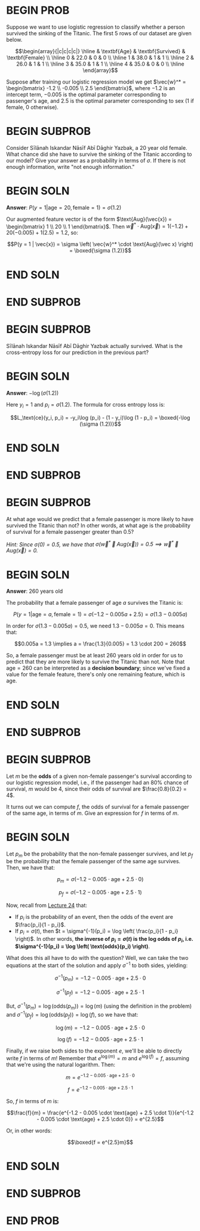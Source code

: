# BEGIN PROB
Suppose we want to use logistic regression to classify whether a person survived the sinking of the Titanic. The first 5 rows of our dataset are given below.

$$\begin{array}{|c|c|c|c|}
\hline
 & \textbf{Age} & \textbf{Survived} & \textbf{Female} \\ \hline
0 & 22.0 & 0 & 0 \\ \hline
1 & 38.0 & 1 & 1 \\ \hline
2 & 26.0 & 1 & 1 \\ \hline
3 & 35.0 & 1 & 1 \\ \hline
4 & 35.0 & 0 & 0 \\ \hline
\end{array}$$

Suppose after training our logistic regression model we get $\vec{w}^* = \begin{bmatrix}
-1.2 \\ -0.005 \\ 2.5
\end{bmatrix}$, where $-1.2$ is an intercept term, $-0.005$ is the optimal parameter corresponding to passenger's age, and $2.5$ is the optimal parameter corresponding to sex (1 if female, 0 otherwise).

# BEGIN SUBPROB

Consider Sı̄lānah Iskandar Nāsı̄f Abı̄ Dāghir Yazbak, a 20 year old female. What chance did she have to survive the sinking of the Titanic according to our model? Give your answer as a probability in terms of $\sigma$. If there is not enough information, write "not enough information."
# BEGIN SOLN

**Answer**: $P(y = 1 | \text{age} = 20, \text{female} = 1) = \sigma(1.2)$

Our augmented feature vector is of the form $\text{Aug}(\vec{x}) = \begin{bmatrix} 1 \\ 20 \\ 1 \end{bmatrix}$. Then $\vec{w}^* \cdot \text{Aug}(\vec x) = 1(-1.2) + 20(-0.005) + 1(2.5) = 1.2$, so:

$$P(y = 1 | \vec{x}) = \sigma \left( \vec{w}^* \cdot \text{Aug}(\vec x) \right) = \boxed{\sigma (1.2)}$$

# END SOLN

# END SUBPROB

# BEGIN SUBPROB

Sı̄lānah Iskandar Nāsı̄f Abı̄ Dāghir Yazbak actually survived. What is the cross-entropy loss for our prediction in the previous part?

# BEGIN SOLN

**Answer**: $-\log (\sigma (1.2))$

Here $y_i=1$ and $p_i = \sigma (1.2)$. The formula for cross entropy loss is:

$$L_\text{ce}(y_i, p_i) = -y_i\log (p_i) - (1 - y_i)\log (1 - p_i) = \boxed{-\log (\sigma (1.2))}$$

# END SOLN

# END SUBPROB

# BEGIN SUBPROB

At what age would we predict that a female passenger is more likely to have survived the Titanic than not? In other words, at what age is the probability of survival for a female passenger greater than 0.5?

_Hint: Since $\sigma(0) = 0.5$, we have that $\sigma \left( \vec{w}^* \cdot \text{Aug}(\vec x) \right) = 0.5 \implies \vec{w}^* \cdot \text{Aug}(\vec x) = 0$._

# BEGIN SOLN

**Answer**: 260 years old

The probability that a female passenger of age $a$ survives the Titanic is:

$$P(y = 1 | \text{age} = a, \text{female} = 1) = \sigma(-1.2 - 0.005 a + 2.5) = \sigma(1.3 - 0.005a)$$

In order for $\sigma(1.3 - 0.005a) = 0.5$, we need $1.3 - 0.005a = 0$. This means that:

$$0.005a = 1.3 \implies a = \frac{1.3}{0.005} = 1.3 \cdot 200 = 260$$

So, a female passenger must be at least 260 years old in order for us to predict that they are more likely to survive the Titanic than not. Note that $\text{age} = 260$ can be interpreted as a **decision boundary**; since we've fixed a value for the $\text{female}$ feature, there's only one remaining feature, which is $\text{age}$.

# END SOLN

# END SUBPROB

# BEGIN SUBPROB

Let $m$ be the **odds** of a given non-female passenger's survival according to our logistic regression model, i.e., if the passenger had an 80\% chance of survival, $m$ would be 4, since their odds of survival are $\frac{0.8}{0.2} = 4$. 

It turns out we can compute $f$, the odds of survival for a female passenger of the same age, in terms of $m$. Give an expression for $f$ in terms of $m$.

# BEGIN SOLN

Let $p_m$ be the probability that the non-female passenger survives, and let $p_f$ be the probability that the female passenger of the same age survives. Then, we have that:

$$p_m = \sigma(-1.2 - 0.005 \cdot \text{age} + 2.5 \cdot 0)$$

$$p_f = \sigma(-1.2 - 0.005 \cdot \text{age} + 2.5 \cdot 1)$$

Now, recall from [Lecture 24](https://practicaldsc.org/resources/lectures/lec24/lec24-filled.html#Aside:-Odds) that:

- If $p_i$ is the probability of an event, then the odds of the event are $\frac{p_i}{1 - p_i}$.
- If $p_i = \sigma(t)$, then $t = \sigma^{-1}(p_i) = \log \left( \frac{p_i}{1 - p_i} \right)$. In other words, **the inverse of $p_i = \sigma(t)$ is the log odds of $p_i$, i.e. $\sigma^{-1}(p_i) = \log \left( \text{odds}(p_i) \right)**.

What does this all have to do with the question? Well, we can take the two equations at the start of the solution and apply $\sigma^{-1}$ to both sides, yielding:

$$\sigma^{-1}(p_m) = -1.2 - 0.005 \cdot \text{age} + 2.5 \cdot 0$$

$$\sigma^{-1}(p_f) = -1.2 - 0.005 \cdot \text{age} + 2.5 \cdot 1$$

But, $\sigma^{-1}(p_m) = \log \left( \text{odds}(p_m) \right) = \log(m)$ (using the definition in the problem) and $\sigma^{-1}(p_f) = \log \left( \text{odds}(p_f) \right) = \log(f)$, so we have that:

$$\log(m) = -1.2 - 0.005 \cdot \text{age} + 2.5 \cdot 0$$

$$\log(f) = -1.2 - 0.005 \cdot \text{age} + 2.5 \cdot 1$$

Finally, if we raise both sides to the exponent $e$, we'll be able to directly write $f$ in terms of $m$! Remember that $e^{\log(m)} = m$ and $e^{\log(f)} = f$, assuming that we're using the natural logarithm. Then:

$$m = e^{-1.2 - 0.005 \cdot \text{age} + 2.5 \cdot 0}$$

$$f = e^{-1.2 - 0.005 \cdot \text{age} + 2.5 \cdot 1}$$

So, $f$ in terms of $m$ is:

$$\frac{f}{m} = \frac{e^{-1.2 - 0.005 \cdot \text{age} + 2.5 \cdot 1}}{e^{-1.2 - 0.005 \cdot \text{age} + 2.5 \cdot 0}} = e^{2.5}$$

Or, in other words:

$$\boxed{f = e^{2.5}m}$$

# END SOLN

# END SUBPROB

# END PROB

